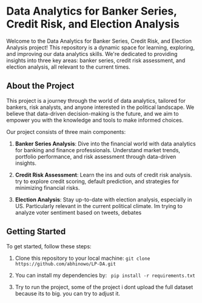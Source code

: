 # Data Analytics for Banker Series, Credit Risk, and Election Analysis

Welcome to the Data Analytics for Banker Series, Credit Risk, and Election Analysis project! This repository is a dynamic space for learning, exploring, and improving our data analytics skills. We're dedicated to providing insights into three key areas: banker series, credit risk assessment, and election analysis, all relevant to the current times.

## About the Project

This project is a journey through the world of data analytics, tailored for bankers, risk analysts, and anyone interested in the political landscape. We believe that data-driven decision-making is the future, and we aim to empower you with the knowledge and tools to make informed choices.

Our project consists of three main components:

1. **Banker Series Analysis**: Dive into the financial world with data analytics for banking and finance professionals. Understand market trends, portfolio performance, and risk assessment through data-driven insights.

2. **Credit Risk Assessment**: Learn the ins and outs of credit risk analysis. try to explore credit scoring, default prediction, and strategies for minimizing financial risks.

3. **Election Analysis**: Stay up-to-date with election analysis, especially in US. Particularly relevant in the current political climate. Im trying to analyze voter sentiment based on tweets, debates 

## Getting Started

To get started, follow these steps:

1. Clone this repository to your local machine:
``` git clone https://github.com/abhinowo/LP-DA.git ```

2. You can install my dependencies by:
``` pip install -r requirements.txt```

3. Try to run the project, some of the project i dont upload the full dataset because its to big. you can try to adjust it.